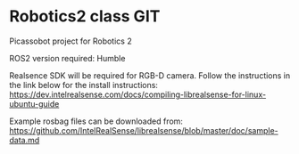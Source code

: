 # Robotics2 class GIT
Picassobot project for Robotics 2

ROS2 version required: Humble

Realsence SDK will be required for RGB-D camera. Follow the instructions in the link below for the install instructions:
https://dev.intelrealsense.com/docs/compiling-librealsense-for-linux-ubuntu-guide

Example rosbag files can be downloaded from:
https://github.com/IntelRealSense/librealsense/blob/master/doc/sample-data.md

